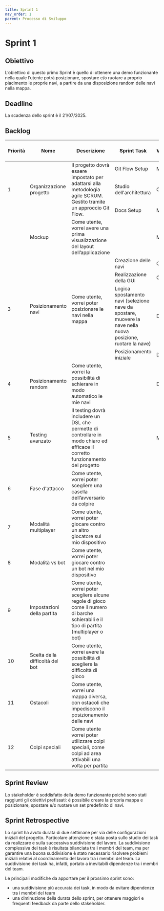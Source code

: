 ```yaml
---
title: Sprint 1
nav_order: 1
parent: Processo di Sviluppo
---
```


# Sprint 1

## Obiettivo
L’obiettivo di questo primo Sprint è quello di ottenere una demo funzionante nella quale l’utente potrà posizionare, 
spostare e/o ruotare a proprio piacimento le proprie navi, a partire da una disposizione random delle navi nella mappa.

## Deadline
La scadenza dello sprint è il 21/07/2025.

## Backlog
<table>
  <thead>
    <tr>
      <th>Priorità</th>
      <th>Nome</th>
      <th>Descrizione</th>
      <th>Sprint Task</th>
      <th>Volontario</th>
      <th>Stima Sprint 1</th>
    </tr>
  </thead>
  <tbody>
    <tr>
      <td rowspan="3">1</td>
      <td rowspan="3">Organizzazione progetto</td>
      <td rowspan="3">Il progetto dovrà essere impostato per adattarsi alla metodologia agile SCRUM. 
            Gestito tramite un approccio Git Flow.</td>
      <td>Git Flow Setup</td>
      <td>Mirco</td>
      <td></td>
    </tr>
    <tr>
      <td>Studio dell'architettura</td>
      <td>Chiara</td>
      <td></td>
    </tr>
    <tr>
      <td>Docs Setup</td>
      <td>Mirco</td>
      <td></td>
    </tr>
    <tr>
      <td></td>
      <td>Mockup</td>
      <td>Come utente, vorrei avere una prima visualizzazione del layout dell’applicazione</td>
      <td></td>
      <td>Mirco</td>
      <td></td>
    </tr>
    <tr>
      <td rowspan="5">3</td>
      <td rowspan="5">Posizionamento navi</td>
      <td rowspan="5">Come utente, vorrei poter posizionare le navi nella mappa</td>
    </tr>
    <tr>
      <td>Creazione delle navi</td>
      <td>Chiara</td>
      <td></td>
    </tr>
    <tr>
      <td>Realizzazione della GUI</td>
      <td>Chiara</td>
      <td></td>
    </tr>
    <tr>
      <td>Logica spostamento navi (selezione nave da spostare, 
        muovere la nave nella nuova posizione, 
        ruotare la nave)</td>
      <td>Dilaver</td>
      <td></td>
    </tr>
    <tr>
      <td>Posizionamento iniziale</td>
      <td>Dilaver</td>
      <td></td>
    </tr>
    <tr>
      <td>4</td>
      <td>Posizionamento random</td>
      <td>Come utente, vorrei la possibilità di schierare in modo automatico le mie navi</td>
      <td></td>
      <td>Dilaver</td>
      <td></td>
    </tr>
    <tr>
      <td rowspan="1">5</td>
      <td rowspan="1">Testing avanzato</td>
      <td>Il testing dovrà includere un DSL che permette di controllare 
        in modo chiaro ed efficace il corretto funzionamento del progetto</td>
      <td></td>
      <td>Mirco</td>
      <td></td>
    </tr>
    <tr>
      <td>6</td>
      <td>Fase d'attacco</td>
      <td>Come utente, vorrei poter scegliere una casella dell’avversario da colpire</td>
      <td></td>
    </tr>
    <tr>
      <td>7</td>
      <td>Modalità multiplayer</td>
      <td>Come utente, vorrei poter giocare
            contro un altro giocatore sul mio dispositivo</td>
      <td></td>
      <td></td>
    </tr>
    <tr>
      <td>8</td>
      <td>Modalità vs bot</td>
      <td>Come utente, vorrei poter giocare contro un bot nel mio dispositivo</td>
      <td></td>
      <td></td>
    </tr>
    <tr>
      <td>9</td>
      <td>Impostazioni della partita</td>
      <td>Come utente, vorrei poter scegliere alcune regole di gioco come il numero di barche schierabili 
            e il tipo di partita (multiplayer o bot)</td>
      <td></td>
      <td></td>
    </tr>
    <tr>
      <td>10</td>
      <td>Scelta della difficoltà del bot</td>
      <td>Come utente, vorrei avere la possibilità di scegliere la difficoltà di gioco</td>
      <td></td>
      <td></td>
    </tr>
    <tr>
      <td>11</td>
      <td>Ostacoli</td>
      <td>Come utente, vorrei una mappa diversa, 
        con ostacoli che impediscono il posizionamento delle navi</td>
      <td></td>
      <td></td>
    </tr>
    <tr>
      <td>12</td>
      <td>Colpi speciali</td>
      <td>Come utente vorrei poter utilizzare colpi speciali, 
            come colpi ad area attivabili una volta per partita</td>
      <td></td>
      <td></td>
    </tr>
  </tbody>
</table>

## Sprint Review
Lo stakeholder è soddisfatto della demo funzionante poiché sono stati raggiunti gli obiettivi prefissati: è possibile 
creare la propria mappa e posizionare, spostare e/o ruotare un set predefinito di navi.

## Sprint Retrospective
Lo sprint ha avuto durata di due settimane per via delle configurazioni iniziali del progetto.
Particolare attenzione è stata posta sullo studio dei task da realizzare e sulla successiva suddivisione del lavoro.
La suddivisione complessiva dei task è risultata bilanciata tra i membri del team, ma per garantire una buona suddivisione
è stato necessario risolvere problemi iniziali relativi al coordinamento del lavoro tra i membri del team.
La suddivisione dei task ha, infatti, portato a inevitabili dipendenze tra i membri del team.

Le principali modifiche da apportare per il prossimo sprint sono:
- una suddivisione più accurata dei task, in modo da evitare dipendenze tra i membri del team
- una diminuzione della durata dello sprint, per ottenere maggiori e frequenti feedback da parte dello stakeholder.

